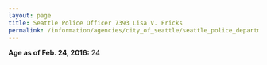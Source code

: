 ```yaml
---
layout: page
title: Seattle Police Officer 7393 Lisa V. Fricks
permalink: /information/agencies/city_of_seattle/seattle_police_department/copbook/7393/
---
```


**Age as of Feb. 24, 2016:** 24
